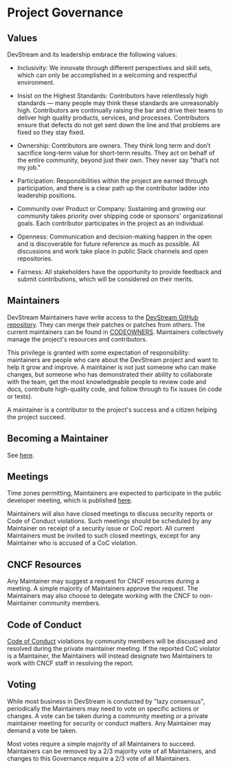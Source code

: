 # Project Governance

## Values

DevStream and its leadership embrace the following values:

- Inclusivity: We innovate through different perspectives and skill sets, which can only be accomplished in a welcoming and respectful environment.

- Insist on the Highest Standards: Contributors have relentlessly high standards — many people may think these standards are unreasonably high. Contributors are continually raising the bar and drive their teams to deliver high quality products, services, and processes. Contributors ensure that defects do not get sent down the line and that problems are fixed so they stay fixed.

- Ownership: Contributors are owners. They think long term and don’t sacrifice long-term value for short-term results. They act on behalf of the entire community, beyond just their own. They never say "that’s not my job."

- Participation: Responsibilities within the project are earned through participation, and there is a clear path up the contributor ladder into leadership positions.

- Community over Product or Company: Sustaining and growing our community takes priority over shipping code or sponsors' organizational goals. Each contributor participates in the project as an individual.

- Openness: Communication and decision-making happen in the open and is discoverable for future reference as much as possible. All discussions and work take place in public Slack channels and open repositories.

- Fairness: All stakeholders have the opportunity to provide feedback and submit contributions, which will be considered on their merits.

## Maintainers

DevStream Maintainers have write access to the [DevStream GitHub repository](https://github.com/devstream-io/devstream). They can merge their patches or patches from others. The current maintainers can be found in [CODEOWNERS](./CODEOWNERS). Maintainers collectively manage the project's resources and contributors.

This privilege is granted with some expectation of responsibility: maintainers are people who care about the DevStream project and want to help it grow and improve. A maintainer is not just someone who can make changes, but someone who has demonstrated their ability to collaborate with the team, get the most knowledgeable people to review code and docs, contribute high-quality code, and follow through to fix issues (in code or tests).

A maintainer is a contributor to the project's success and a citizen helping the project succeed.

## Becoming a Maintainer

See [here](https://docs.devstream.io/en/latest/contributor_ladder/#maintainer).

## Meetings

Time zones permitting, Maintainers are expected to participate in the public developer meeting, which is published [here](https://github.com/devstream-io/devstream/wiki).

Maintainers will also have closed meetings to discuss security reports or Code of Conduct violations.  Such meetings should be scheduled by any Maintainer on receipt of a security issue or CoC report. All current Maintainers must be invited to such closed meetings, except for any Maintainer who is accused of a CoC violation.

## CNCF Resources

Any Maintainer may suggest a request for CNCF resources during a meeting. A simple majority of Maintainers approve the request.  The Maintainers may also choose to delegate working with the CNCF to non-Maintainer community members.

## Code of Conduct

[Code of Conduct](./CODE_OF_CONDUCT.md) violations by community members will be discussed and resolved during the private maintainer meeting. If the reported CoC violator is a Maintainer, the Maintainers will instead designate two Maintainers to work with CNCF staff in resolving the report.

## Voting

While most business in DevStream is conducted by "lazy consensus", periodically the Maintainers may need to vote on specific actions or changes. A vote can be taken during a community meeting or a private maintainer meeting for security or conduct matters. Any Maintainer may
demand a vote be taken.

Most votes require a simple majority of all Maintainers to succeed. Maintainers can be removed by a 2/3 majority vote of all Maintainers, and changes to this Governance require a 2/3 vote of all Maintainers.
